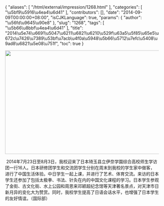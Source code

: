 {
    "aliases": [
        "/html/external/impression/1268.html"
    ],
    "categories": [
        "\u5bf9\u5916\u4ea4\u6d41"
    ],
    "contributors": [],
    "date": "2014-09-09T00:00:00+08:00",
    "isCJKLanguage": true,
    "params": {
        "author": "\u56fd\u9645\u90e8"
    },
    "slug": "1268",
    "tags": [
        "\u5b66\u8bbf\u4ea4\u6d41"
    ],
    "title": "2014\u5e74\u6691\u5047\u6211\u6821\u6210\u529f\u63a5\u5f85\u65e5\u672c\u7426\u7389\u53bf\u7acb\u4f0a\u5948\u5b66\u5712\u7efc\u5408\u9ad8\u6821\u5e08\u751f",
    "toc": true
}


<img
    src="https://cdn.tfls.online/mirror/full/db949d346bc623240b1967fb2df169fed139c52f.jpg"
    style="display:block;margin-left:auto;margin-right:auto;"
    decoding="async"
    fetchpriority="auto"
    loading="lazy"
    height="338"
    width="600"
/>







 2014年7月23日至8月3日，我校迎来了日本琦玉县立伊奈学園综合高校师生学访团一行16人。日本研修团学生和交流团学生分别在周末到我校的学生家中做客，进行了中国生活体验。中日学生一起上课，并进行了艺术、体育交流。来访的日本学生还参加了包括太极拳、书法、针灸在内的中国文化课程的学习。日本学生参观了金街、古文化街、水上公园和周恩来邓颖超纪念馆等天津著名景点，对天津市日新月异的变化大为赞赏。同时，我校学生提高了日语会话水平，也增强了日本学生的友好情谊。（国际部）




